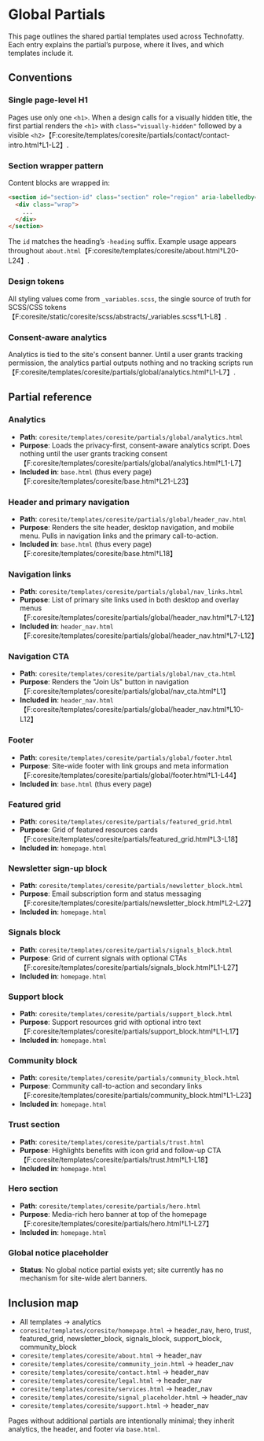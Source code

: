 # Global Partials

This page outlines the shared partial templates used across Technofatty. Each entry explains the partial’s purpose, where it lives, and which templates include it.

## Conventions

### Single page-level H1
Pages use only one `<h1>`. When a design calls for a visually hidden title, the first partial renders the `<h1>` with `class="visually-hidden"` followed by a visible `<h2>`【F:coresite/templates/coresite/partials/contact/contact-intro.html†L1-L2】.

### Section wrapper pattern
Content blocks are wrapped in:

```html
<section id="section-id" class="section" role="region" aria-labelledby="section-id-heading">
  <div class="wrap">
    ...
  </div>
</section>
```
The `id` matches the heading’s `-heading` suffix. Example usage appears throughout `about.html`【F:coresite/templates/coresite/about.html†L20-L24】.

### Design tokens
All styling values come from `_variables.scss`, the single source of truth for SCSS/CSS tokens【F:coresite/static/coresite/scss/abstracts/_variables.scss†L1-L8】.

### Consent-aware analytics
Analytics is tied to the site's consent banner. Until a user grants tracking permission, the analytics partial outputs nothing and no tracking scripts run【F:coresite/templates/coresite/partials/global/analytics.html†L1-L7】.

## Partial reference

### Analytics
* **Path**: `coresite/templates/coresite/partials/global/analytics.html`
* **Purpose**: Loads the privacy-first, consent-aware analytics script. Does nothing until the user grants tracking consent【F:coresite/templates/coresite/partials/global/analytics.html†L1-L7】
* **Included in**: `base.html` (thus every page)【F:coresite/templates/coresite/base.html†L21-L23】

### Header and primary navigation
* **Path**: `coresite/templates/coresite/partials/global/header_nav.html`
* **Purpose**: Renders the site header, desktop navigation, and mobile menu. Pulls in navigation links and the primary call-to-action.
* **Included in**: `base.html` (thus every page)【F:coresite/templates/coresite/base.html†L18】

### Navigation links
* **Path**: `coresite/templates/coresite/partials/global/nav_links.html`
* **Purpose**: List of primary site links used in both desktop and overlay menus【F:coresite/templates/coresite/partials/global/header_nav.html†L7-L12】
* **Included in**: `header_nav.html`【F:coresite/templates/coresite/partials/global/header_nav.html†L7-L12】

### Navigation CTA
* **Path**: `coresite/templates/coresite/partials/global/nav_cta.html`
* **Purpose**: Renders the "Join Us" button in navigation【F:coresite/templates/coresite/partials/global/nav_cta.html†L1】
* **Included in**: `header_nav.html`【F:coresite/templates/coresite/partials/global/header_nav.html†L10-L12】

### Footer
* **Path**: `coresite/templates/coresite/partials/global/footer.html`
* **Purpose**: Site-wide footer with link groups and meta information【F:coresite/templates/coresite/partials/global/footer.html†L1-L44】
* **Included in**: `base.html` (thus every page)

### Featured grid
* **Path**: `coresite/templates/coresite/partials/featured_grid.html`
* **Purpose**: Grid of featured resources cards【F:coresite/templates/coresite/partials/featured_grid.html†L3-L18】
* **Included in**: `homepage.html`

### Newsletter sign-up block
* **Path**: `coresite/templates/coresite/partials/newsletter_block.html`
* **Purpose**: Email subscription form and status messaging【F:coresite/templates/coresite/partials/newsletter_block.html†L2-L27】
* **Included in**: `homepage.html`

### Signals block
* **Path**: `coresite/templates/coresite/partials/signals_block.html`
* **Purpose**: Grid of current signals with optional CTAs【F:coresite/templates/coresite/partials/signals_block.html†L1-L27】
* **Included in**: `homepage.html`

### Support block
* **Path**: `coresite/templates/coresite/partials/support_block.html`
* **Purpose**: Support resources grid with optional intro text【F:coresite/templates/coresite/partials/support_block.html†L1-L17】
* **Included in**: `homepage.html`

### Community block
* **Path**: `coresite/templates/coresite/partials/community_block.html`
* **Purpose**: Community call-to-action and secondary links【F:coresite/templates/coresite/partials/community_block.html†L1-L23】
* **Included in**: `homepage.html`

### Trust section
* **Path**: `coresite/templates/coresite/partials/trust.html`
* **Purpose**: Highlights benefits with icon grid and follow-up CTA【F:coresite/templates/coresite/partials/trust.html†L1-L18】
* **Included in**: `homepage.html`

### Hero section
* **Path**: `coresite/templates/coresite/partials/hero.html`
* **Purpose**: Media-rich hero banner at top of the homepage【F:coresite/templates/coresite/partials/hero.html†L1-L27】
* **Included in**: `homepage.html`

### Global notice placeholder
* **Status**: No global notice partial exists yet; site currently has no mechanism for site-wide alert banners.

## Inclusion map
- All templates → analytics
- `coresite/templates/coresite/homepage.html` → header_nav, hero, trust, featured_grid, newsletter_block, signals_block, support_block, community_block
- `coresite/templates/coresite/about.html` → header_nav
- `coresite/templates/coresite/community_join.html` → header_nav
- `coresite/templates/coresite/contact.html` → header_nav
- `coresite/templates/coresite/legal.html` → header_nav
- `coresite/templates/coresite/services.html` → header_nav
- `coresite/templates/coresite/signal_placeholder.html` → header_nav
- `coresite/templates/coresite/support.html` → header_nav

Pages without additional partials are intentionally minimal; they inherit analytics, the header, and footer via `base.html`.
